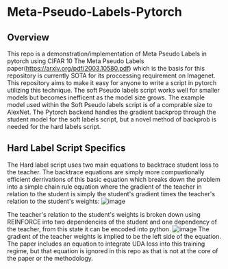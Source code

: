# Meta-Pseudo-Labels-Pytorch
## Overview

This repo is a demonstration/implementation of Meta Pseudo Labels in pytorch using CIFAR 10
The Meta Pseudo Labels paper(https://arxiv.org/pdf/2003.10580.pdf) which is the basis for this repository is currently SOTA for its proccessing requirement on Imagenet. 
This repository aims to make it easy for anyone to write a script in pytorch utilizing this technique. The soft Pseudo labels script works well for smaller models but becomes 
inefficent as the model size grows. The example model used within the Soft Pseudo labels script is of a comprable size to AlexNet. The Pytorch backend handles the gradient 
backprop through the student model for the soft labels script, but a novel method of backprob is needed for the hard labels script.

## Hard Label Script Specifics

The Hard label script uses two main equations to backtrace student loss to the teacher. The backtrace equations are simply more compuationally efficient derrivations of this basic
equation which breaks down the problem into a simple chain rule equation where the gradient of the teacher in relation to the student is simply the student's gradient times the
teacher's relation to the student's weights:
![image](https://user-images.githubusercontent.com/49009243/130339482-322280d5-8f42-4a29-ba45-c87f5d711469.png)

The teacher's relation to the student's weights is broken down using REINFORCE into two dependencies of the student and one dependency of the teacher, from this state it can be
encoded into python.
![image](https://user-images.githubusercontent.com/49009243/130339521-96dddb59-d7a6-4e92-891a-4ceacabd0ed5.png)
The gradient of the teacher weights is implied to be the left side of the equation. The paper includes an equation to integrate UDA loss into this training regime, but that 
equation is ignored in this repo as that is not at the core of the paper or the methodology.
